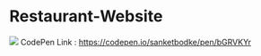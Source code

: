 # Restaurant-Website

![](https://i.postimg.cc/mrDV7rfk/Screenshot-80.png)
CodePen Link : https://codepen.io/sanketbodke/pen/bGRVKYr
